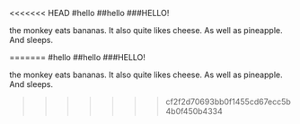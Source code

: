 <<<<<<< HEAD
#hello
##hello
###HELLO!

the monkey eats bananas. It also quite likes cheese. As well as pineapple. And sleeps.

=======
#hello
##hello
###HELLO!

the monkey eats bananas. It also quite likes cheese. As well as pineapple. And sleeps.

>>>>>>> cf2f2d70693bb0f1455cd67ecc5b4b0f450b4334
